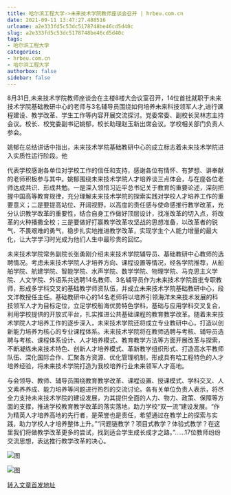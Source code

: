 ```yaml
---
title: 哈尔滨工程大学->未来技术学院教师座谈会召开 | hrbeu.com.cn
date: 2021-09-11 13:47:27.488516
urlname: a2e333fd5c53dc5178748be46cd5d40c
slug: a2e333fd5c53dc5178748be46cd5d40c
tags: 
- 哈尔滨工程大学
categories:
- hrbeu.com.cn
- 哈尔滨工程大学
authorbox: false
sidebar: false
---
```

8月31日,未来技术学院教师座谈会在主楼8楼大会议室召开，14位首批就职于未来技术学院基础教研中心的老师与3名辅导员围绕如何培养未来科技领军人才,进行课程建设、教学改革、学生工作等内容开展交流探讨。党委常委、副校长吴林志主持会议。校长、校党委副书记姚郁，校长助理赵玉新出席会议。学校相关部门负责人参会。 

姚郁在总结讲话中指出，未来技术学院基础教研中心的成立标志着未来技术学院进入实质性运行阶段。他
<!--more-->
代表学校感谢各单位对学校工作的信任和支持，感谢各位有情怀、有梦想、讲奉献的老师积极参与其中。姚郁围绕未来技术学院人才培养谈三点体会，与在座各位老师达成共识、形成共勉。一是深入领悟习近平总书记关于教育的重要论述，深刻把握中国高等教育规律，充分理解未来技术学院的探索实践对学校人才培养工作的重要意义；二是要提高站位、开阔视野，以高度的责任感与使命感推行教学改革，充分认识教学改革的重要性，结合自身工作做好顶层设计，找准改革的切入点，将改革的火种播撒全校；三是要做好打赢教学改革攻坚战的思想准备，以改革者的锐气、不畏艰难的勇气，稳步扎实地推进教学改革，实现学生个人能力增量的最大化，让大学学习时光成为他们人生中最珍贵的回忆。 

未来技术学院常务副院长张勇刚介绍未来技术学院辅导员、基础教研中心教师的选聘情况。考虑未来技术学院人才培养方向、课程设置等情况，经各学院推荐，从船舶学院、航建学院、智能学院、水声学院、数学学院、物理学院、马克思主义学院、人文学院、外语系共选聘14名教师、3名辅导员作为未来技术学院首批专职教师，形成多学科交叉的基础教学师资队伍，并成立未来技术学院基础教研中心，段文洋教授任主任。基础教研中心的14名老师将以培养引领海洋未来技术发展的科技领军人才为目标定位，立足学校船海优势特色学科，基础与应用学科交叉复合，利用学校提供的开放式平台，扎实推进公共基础课程的教育教学改革。随着未来技术学院人才培养工作的逐步深入，未来技术学院还将成立专业教研中心，打造以创新能力培养为核心的专业课程体系。未来技术学院将在教师选聘与考核、辅导员选聘与考核、课程体系设计、人才培养模式、教育教学方法等方面开展改革与探索，不断凝练未来技术特色、创新人才培养模式、革新教学组织形式、打造高水平教师队伍、深化国际合作、汇聚各方资源、优化管理机制，形成具有哈工程特色的人才培养经验，将未来技术学院打造为我校培养行业未来领军人才高地。 

与会领导、教师、辅导员围绕教育教学改革、课程设置、授课模式、学科交叉、人文素养养成、能力培养等问题进行热烈的交流讨论。各有关单位负责人表示，将尽全力支持未来技术学院的建设发展，为其提供全面的人力、物力、政策、保障等方面的支撑，推进学校教育教学改革的落实落地，助力学校“双一流”建设发展。“作为精英人才培养高地的先行者，是荣誉也是责任，希望通过在教学上的探索与实践，助力学校人才培养整体上升。”“问题链教学？项目式教学？体验式教学？在这里我们将做教学改革更多的尝试，找到适合学生成长成才之路。”……17位教师纷纷交流思想，表达推行教学改革的决心。

![图](http://gongxue.cn/__local/C/BD/C9/8B582C130FF5DED719090F1362C_D2676DAA_A9E1.jpg)

![图](http://gongxue.cn/__local/C/EA/7D/E86237D592077FE849A225EB57B_0D4BB185_10B3E.jpg)

[转入文章首发地址](http://gongxue.cn/info/1141/67622.htm)